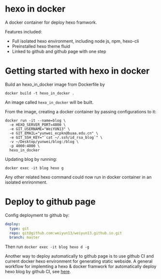# hexo in docker
A docker container for deploy hexo framwork.

Features included:
- Full isolated hexo environment, including node js, npm, hexo-cli
- Preinstalled hexo theme fluid
- Linked to github and github page with one step

# Getting started with hexo in docker
Build an hexo_in_docker image from Dockerfile by
```shell
docker build -t hexo_in_docker .
```
An image called `hexo_in_docker` will be built.

From the image, creating a docker container by passing configurations to it:
```shell
docker run -it --name=blog \
  -e HEXO_SERVER_PORT=4000 \
  -e GIT_USERNAME="WeiYUN13" \
  -e GIT_EMAIL="yunwei_ecpkn@buaa.edu.cn" \
  -e GIT_SSH_KEY="`cat ~/.ssh/id_rsa_blog`" \
  -v ~/Desktop/yunwei/blog:/blog \
  -p 4000:4000 \
  hexo_in_docker
```
Updating blog by running:
```shell
docker exec -it blog hexo g
```
Any other related hexo command could now run in docker container in an isolated enrironment.

# Deploy to github page
Config deployment to github by:
```yml
deploy:
  type: git
  repo: git@github.com:weiyun13/weiyun13.github.io.git
  branch: master
```
Then run `docker exec -it blog hexo d -g`

Another way to deploy automatically to github page is to use github CI and current docker
hexo environment for generating static webside. A general workflow for implemting a hexo & docker framwork for automatically deploy hexo blog by github CI, see [here](https://weiyun13.github.io/2022/05/15/%E4%BD%BF%E7%94%A8Github-Action%E5%92%8Cdocker%E8%87%AA%E5%8A%A8%E5%8C%96%E9%83%A8%E7%BD%B2hexo%E5%8D%9A%E5%AE%A2/).